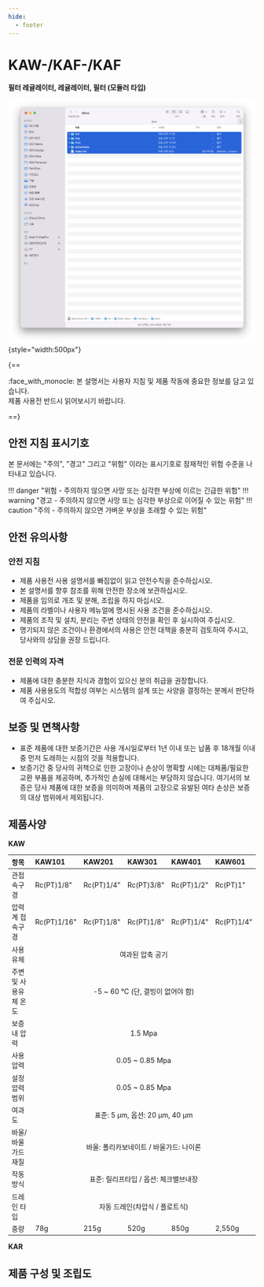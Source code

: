 ```yaml
---
hide:
  - footer
---
```

# KAW-/KAF-/KAF
**필터 레귤레이터, 레귤레이터, 필터 (모듈러 타입)**

![KAW-Image](../../img/sample.png){style="width:500px"}

{==

:face_with_monocle:
본 설명서는 사용자 지침 및 제품 작동에 중요한 정보를 담고 있습니다.
<br>제품 사용전 반드시 읽어보시기 바랍니다.

==}


## 안전 지침 표시기호
본 문서에는 "주의", "경고" 그리고 "위험" 이라는 표시기호로 잠재적인 위험 수준을 나타내고 있습니다.

!!! danger "위험 - 주의하지 않으면 사망 또는 심각한 부상에 이르는 긴급한 위험"
!!! warning "경고 - 주의하지 않으면 사망 또는 심각한 부상으로 이어질 수 있는 위험"
!!! caution "주의 - 주의하지 않으면 가벼운 부상을 초래할 수 있는 위험"

## 안전 유의사항

### 안전 지침
* 제품 사용전 사용 설명서를 빠짐없이 읽고 안전수칙을 준수하십시오.
* 본 설명서를 향후 참조를 위해 안전한 장소에 보관하십시오.
* 제품을 임의로 개조 및 분해, 조립을 하지 마십시오.
* 제품의 라벨이나 사용자 메뉴얼에 명시된 사용 조건을 준수하십시오.
* 제품의 조작 및 설치, 분리는 주변 상태의 안전을 확인 후 실시하여 주십시오.
* 명기되지 않은 조건이나 환경에서의 사용은 안전 대책을 충분히 검토하여 주시고, 당사와의 상담을 권장 드립니다. 

### 전문 인력의 자격
* 제품에 대한 충분한 지식과 경험이 있으신 분의 취급을 권장합니다.
* 제품 사용용도의 적합성 여부는 시스템의 설계 또는 사양을 결정하는 분께서 판단하여 주십시오.

## 보증 및 면책사항
* 표준 제품에 대한 보증기간은 사용 개시일로부터 1년 이내 또는 납품 후 18개월 이내 중 먼저 도래하는 시점의 것을 적용합니다.
* 보증기간 중 당사의 귀책으로 인한 고장이나 손상이 명확할 시에는 대체품/필요한 교환 부품을 제공하며, 추가적인 손실에 대해서는 부담하지 않습니다. 여기서의 보증은 당사 제품에 대한 보증을 의미하며 제품의 고장으로 유발된 여타 손상은 보증의 대상 범위에서 제외됩니다. 

## 제품사양

**KAW**

<table>
<thead>
<tr>
<th align="left">항목</th>
<th align="left">KAW101</th>
<th align="left">KAW201</th>
<th align="left">KAW301</th>
<th align="left">KAW401</th>
<th align="left">KAW601</th>
</tr>
</thead>
<tbody>
<tr>
<td align="left">관접속구경</td>
<td align="left">Rc(PT)1/8"</td>
<td align="left">Rc(PT)1/4"</td>
<td align="left">Rc(PT)3/8"</td>
<td align="left">Rc(PT)1/2"</td>
<td align="left">Rc(PT)1"</td>
</tr>
<tr>
<td align="left">압력계 접속구경</td>
<td align="left">Rc(PT)1/16"</td>
<td align="left">Rc(PT)1/8"</td>
<td align="left">Rc(PT)1/8"</td>
<td align="left">Rc(PT)1/4"</td>
<td align="left">Rc(PT)1/4"</td>
</tr>
<tr>
<td align="left">사용 유체</td>
<td align="center" colspan="5">여과된 압축 공기</td>
</tr>
<tr>
<td align="left">주변 및 사용유체 온도</td>
<td align="center" colspan="5">-5 ~ 60 ℃ (단, 결빙이 없어야 함)</td>
</tr>
<tr>
<td align="left">보증내 압력</td>
<td align="center" colspan="5">1.5 Mpa</td>
</tr>
<tr>
<td align="left">사용압력</td>
<td align="center" colspan="5">0.05 ~ 0.85 Mpa</td>
</tr>
<tr>
<td align="left">설정압력범위</td>
<td align="center" colspan="5">0.05 ~ 0.85 Mpa</td>
</tr>
<tr>
<td align="left">여과도</td>
<td align="center" colspan="5">표준: 5 μm, 옵션: 20 μm, 40 μm</td>
</tr>
<tr>
<td align="left">바울/바울가드 재질</td>
<td align="center" colspan="5">바울: 폴리카보네이트 / 바울가드: 나이론</td>
</tr>
<tr>
<td align="left">작동 방식</td>
<td align="center" colspan="5">표준: 릴리프타입 / 옵션: 체크밸브내장</td>
</tr>
<tr>
<td align="left">드레인 타입</td>
<td align="center" colspan="5">자동 드레인(차압식 / 플로트식)</td>
</tr>
<tr>
<td align="left">중량</td>
<td align="left">78g</td>
<td align="left">215g</td>
<td align="left">520g</td>
<td align="left">850g</td>
<td align="left">2,550g</td>
</tr>
</tbody>
</table>

<!--
| 항목                  | KAW101                                              | KAW201     | KAW301     | KAW401     | KAW601     |
| :-------------------- | :-------------------------------------------------- | :--------- | :--------- | :--------- | :--------- |
| 관접속구경            | Rc(PT)1/8"                                          | Rc(PT)1/4" | Rc(PT)3/8" | Rc(PT)1/2" | Rc(PT)1"   |
| 압력계 접속구경       | Rc(PT)1/16"                                         | Rc(PT)1/8" | Rc(PT)1/8" | Rc(PT)1/4" | Rc(PT)1/4" |
| 사용 유체             | 여과된 압축 공기  {colspan=5}                       |            |            |            |            |
| 주변 및 사용유체 온도 | -5 ~ 60 ℃ (단, 결빙이 없어야 함)  {colspan=5}       |            |            |            |            |
| 보증내 압력           | 1.5 Mpa  {colspan=5}                                |            |            |            |            |
| 사용압력              | 0.05 ~ 0.85 Mpa {colspan=5}                         |            |            |            |            |
| 설정압력범위          | 0.05 ~ 0.85 Mpa {colspan=5}                         |            |            |            |            |
| 여과도                | 표준: 5 μm, 옵션: 20 μm, 40 μm {colspan=5}          |            |            |            |            |
| 바울/바울가드 재질    | 바울: 폴리카보네이트 / 바울가드: 나이론 {colspan=5} |            |            |            |            |
| 작동 방식             | 표준: 릴리프타입 / 옵션: 체크밸브내장  {colspan=5}  |            |            |            |            |
| 드레인 타입           | 자동 드레인(차압식 / 플로트식)  {colspan=5}         |            |            |            |            |
| 중량                  | 78g                                                 | 215g       | 520g       | 850g       | 2,550g     |
-->

**KAR**



## 제품 구성 및 조립도